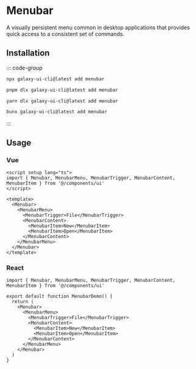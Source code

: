 # Menubar

A visually persistent menu common in desktop applications that provides quick access to a consistent set of commands.

<ComponentPreview name="MenubarDemo">
  <template #preview>
    <DemoContainer>
      <MenubarDemo />
    </DemoContainer>
  </template>
  <template #code>

::: code-group

```vue [Vue]
<script setup lang="ts">
import { Menubar, MenubarMenu, MenubarTrigger, MenubarContent, MenubarItem } from '@/components/ui/menubar'
</script>

<template>
  <Menubar>
    <MenubarMenu>
      <MenubarTrigger>File</MenubarTrigger>
      <MenubarContent>
        <MenubarItem>New</MenubarItem>
        <MenubarItem>Open</MenubarItem>
      </MenubarContent>
    </MenubarMenu>
  </Menubar>
</template>
```

```tsx [React]
import { Menubar, MenubarMenu, MenubarTrigger, MenubarContent, MenubarItem } from "@/components/ui/menubar"

export default function App() {
  return (
    <Menubar>
      <MenubarMenu>
        <MenubarTrigger>File</MenubarTrigger>
        <MenubarContent>
          <MenubarItem>New</MenubarItem>
          <MenubarItem>Open</MenubarItem>
        </MenubarContent>
      </MenubarMenu>
    </Menubar>
  )
}
```

```typescript [Angular]
import { Component } from '@angular/core';
import { MenubarComponent } from '@/components/ui/menubar';

@Component({
  selector: 'app-root',
  standalone: true,
  imports: [MenubarComponent],
  template: `
    <ui-menubar>
      <ui-menubar-menu>
        <ui-menubar-trigger>File</ui-menubar-trigger>
        <ui-menubar-content>
          <ui-menubar-item>New</ui-menubar-item>
          <ui-menubar-item>Open</ui-menubar-item>
        </ui-menubar-content>
      </ui-menubar-menu>
    </ui-menubar>
  `
})
export class AppComponent {}
```

:::

  </template>
</ComponentPreview>

## Installation

::: code-group

```bash [npm]
npx galaxy-ui-cli@latest add menubar
```

```bash [pnpm]
pnpm dlx galaxy-ui-cli@latest add menubar
```

```bash [yarn]
yarn dlx galaxy-ui-cli@latest add menubar
```

```bash [bun]
bunx galaxy-ui-cli@latest add menubar
```

:::

## Usage

### Vue

```vue
<script setup lang="ts">
import { Menubar, MenubarMenu, MenubarTrigger, MenubarContent, MenubarItem } from '@/components/ui'
</script>

<template>
  <Menubar>
    <MenubarMenu>
      <MenubarTrigger>File</MenubarTrigger>
      <MenubarContent>
        <MenubarItem>New</MenubarItem>
        <MenubarItem>Open</MenubarItem>
      </MenubarContent>
    </MenubarMenu>
  </Menubar>
</template>
```

### React

```tsx
import { Menubar, MenubarMenu, MenubarTrigger, MenubarContent, MenubarItem } from '@/components/ui'

export default function MenubarDemo() {
  return (
    <Menubar>
      <MenubarMenu>
        <MenubarTrigger>File</MenubarTrigger>
        <MenubarContent>
          <MenubarItem>New</MenubarItem>
          <MenubarItem>Open</MenubarItem>
        </MenubarContent>
      </MenubarMenu>
    </Menubar>
  )
}
```
